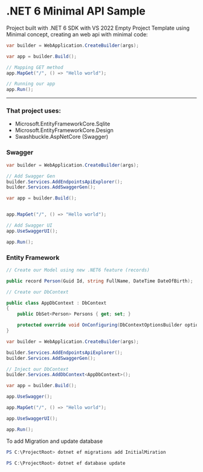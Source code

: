 # .NET 6 Minimal API Sample

Project built with .NET 6 SDK with VS 2022 Empty Project Template using Minimal concept, creating an web api with minimal code:

```csharp
var builder = WebApplication.CreateBuilder(args);

var app = builder.Build();

// Mapping GET method
app.MapGet("/", () => "Hello world");

// Running our app
app.Run();
```

<hr />

### That project uses:

- Microsoft.EntityFrameworkCore.Sqlite
- Microsoft.EntityFrameworkCore.Design
- Swashbuckle.AspNetCore (Swagger)

### Swagger

```csharp
var builder = WebApplication.CreateBuilder(args);

// Add Swagger Gen
builder.Services.AddEndpointsApiExplorer();
builder.Services.AddSwaggerGen();

var app = builder.Build();


app.MapGet("/", () => "Hello world");

// Add Swagger UI
app.UseSwaggerUI();

app.Run();
```

### Entity Framework

```csharp
// Create our Model using new .NET6 feature (records)

public record Person(Guid Id, string FullName, DateTime DateOfBirth);
```

```csharp
// Create our DbContext

public class AppDbContext : DbContext
{
    public DbSet<Person> Persons { get; set; }

    protected override void OnConfiguring(DbContextOptionsBuilder options) => options.UseSqlite("DataSource=app.db;Cache=Shared");
}
```

```csharp
var builder = WebApplication.CreateBuilder(args);

builder.Services.AddEndpointsApiExplorer();
builder.Services.AddSwaggerGen();

// Inject our DbContext
builder.Services.AddDbContext<AppDbContext>();

var app = builder.Build();

app.UseSwagger();

app.MapGet("/", () => "Hello world");

app.UseSwaggerUI();

app.Run();
```

To add Migration and update database

```powershell
PS C:\ProjectRoot> dotnet ef migrations add InitialMiration

PS C:\ProjectRoot> dotnet ef database update
```
